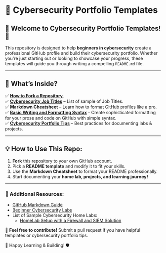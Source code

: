 # 🚀 Cybersecurity Portfolio Templates

## 📌 Welcome to Cybersecurity Portfolio Templates! 🎯

This repository is designed to help **beginners in cybersecurity** create a professional GitHub profile and build their cybersecurity portfolio. Whether you're just starting out or looking to showcase your progress, these templates will guide you through writing a compelling `README.md` file.

---

## 📂 What’s Inside?


✅ [**How to Fork a Repository**](fork-a-repo.md).<br />
✅ [**Cybersecurity Job Titles**](README.md) – List of sample of Job Titles. <br />
✅ [**Markdown Cheatsheet**](https://www.geeksforgeeks.org/markdown-cheat-sheet-github/) – Learn how to format GitHub profiles like a pro. <br />
✅ [**Basic Writing and Formatting Syntax**](https://docs.github.com/en/get-started/writing-on-github/getting-started-with-writing-and-formatting-on-github/basic-writing-and-formatting-syntax) - Create sophisticated formatting for your prose and code on GitHub with simple syntax.<br />
✅ [**Cybersecurity Portfolio Tips**](cyber-tips.md) – Best practices for documenting labs & projects.  <br />

<!-- ✅ **GitHub README Templates** – "About Me" sections tailored for cybersecurity learners. -->


---

## 💡 How to Use This Repo:

1. **Fork** this repository to your own GitHub account.  
2. Pick a **README template** and modify it to fit your skills.  
3. Use the **Markdown Cheatsheet** to format your README professionally.  
4. Start documenting your **home lab, projects, and learning journey!**  

---

### 🔗 Additional Resources:
- [GitHub Markdown Guide](https://www.markdownguide.org/)
- [Beginner Cybersecurity Labs](https://tryhackme.com/)
- List of Sample Cybersecurity Home Labs:
  - [HomeLab Setup with a Firewall and SIEM Solution](https://github.com/shahnitav/HomeLab-Setup)

📢 **Feel free to contribute!** Submit a pull request if you have helpful templates or cybersecurity portfolio tips. 

🚀 Happy Learning & Building! 🛡️
